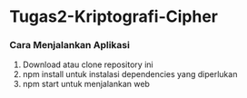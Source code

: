 # Tugas2-Kriptografi-Cipher

### Cara Menjalankan Aplikasi

1. Download atau clone repository ini
2. npm install untuk instalasi dependencies yang diperlukan
3. npm start untuk menjalankan web
